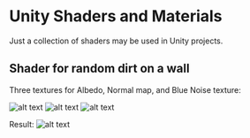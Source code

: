 # Unity Shaders and Materials

Just a collection of shaders may be used in Unity projects.

## Shader for random dirt on a wall
Three textures for Albedo, Normal map, and Blue Noise texture:

![alt text][albedo] ![alt text][normal] ![alt text][noise]

Result:
![alt text][dirty_wall]

[dirty_wall]: http://zipsted.com/github/shaders-and-material-images/dirty_wall.png "Dirty Wall result"
[albedo]: http://zipsted.com/github/shaders-and-material-images/dirt_albedo.png "Albedo texture"
[normal]: http://zipsted.com/github/shaders-and-material-images/bricks_normal.png "Normal texture"
[noise]: http://zipsted.com/github/shaders-and-material-images/blue_noise.png "Blue noise texture"

